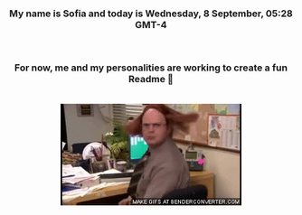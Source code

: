 


<div align="center">
<h3 >My name is Sofia and today is Wednesday, 8 September, 05:28 GMT-4</h3><br>
<h3 >For now, me and my personalities are working to create a fun Readme 👋
</h3><br>
<img src='img/dwight.gif' alt='working...'/>
</div>
